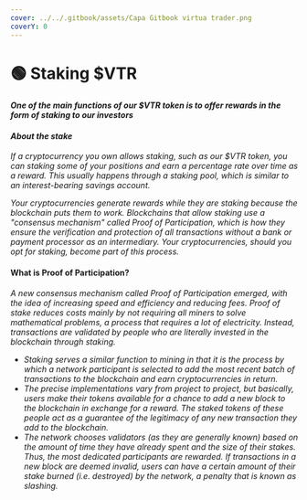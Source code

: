 ```yaml
---
cover: ../../.gitbook/assets/Capa Gitbook virtua trader.png
coverY: 0
---
```


# 🟢 Staking $VTR

#### _One of the main functions of our $VTR token is to offer rewards in the form of staking to our investors_

#### _About the stake_

_If a cryptocurrency you own allows staking, such as our $VTR token, you can staking some of your positions and earn a percentage rate over time as a reward. This usually happens through a staking pool, which is similar to an interest-bearing savings account._

_Your cryptocurrencies generate rewards while they are staking because the blockchain puts them to work. Blockchains that allow staking use a "consensus mechanism" called Proof of Participation, which is how they ensure the verification and protection of all transactions without a bank or payment processor as an intermediary. Your cryptocurrencies, should you opt for staking, become part of this process._

#### What is Proof of Participation?

_A new consensus mechanism called Proof of Participation emerged, with the idea of increasing speed and efficiency and reducing fees. Proof of stake reduces costs mainly by not requiring all miners to solve mathematical problems, a process that requires a lot of electricity. Instead, transactions are validated by people who are literally invested in the blockchain through staking._

* _Staking serves a similar function to mining in that it is the process by which a network participant is selected to add the most recent batch of transactions to the blockchain and earn cryptocurrencies in return._
* _The precise implementations vary from project to project, but basically, users make their tokens available for a chance to add a new block to the blockchain in exchange for a reward. The staked tokens of these people act as a guarantee of the legitimacy of any new transaction they add to the blockchain._
* _The network chooses validators (as they are generally known) based on the amount of time they have already spent and the size of their stakes. Thus, the most dedicated participants are rewarded. If transactions in a new block are deemed invalid, users can have a certain amount of their stake burned (i.e. destroyed) by the network, a penalty that is known as slashing._

